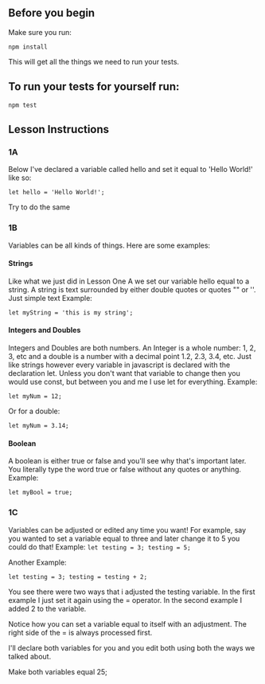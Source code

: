 ## Before you begin

Make sure you run:

`npm install`

This will get all the things we need to run your tests.

## To run your tests for yourself run:

`npm test`

## Lesson Instructions

### 1A

Below I've declared a variable called hello and set it equal to 'Hello World!' like so:
    
`let hello = 'Hello World!';`

Try to do the same

### 1B

Variables can be all kinds of things. Here are some examples:
    
#### Strings
Like what we just did in Lesson One A we set our variable hello equal to a string.
A string is text surrounded by either double quotes or quotes "" or ''.
Just simple text
Example:

`let myString = 'this is my string';`

#### Integers and Doubles
Integers and Doubles are both numbers. An Integer is a whole number: 1, 2, 3, etc
and a double is a number with a decimal point 1.2, 2.3, 3.4, etc.
Just like strings however every variable in javascript is declared with the declaration let.
Unless you don't want that variable to change then you would use const, but between you and me
I use let for everything.
Example:

`let myNum = 12;`

Or for a double:

`let myNum = 3.14;`

#### Boolean
A boolean is either true or false and you'll see why that's important later.
You literally type the word true or false without any quotes or anything.
Example:

`let myBool = true;`

### 1C

Variables can be adjusted or edited any time you want!
For example, say you wanted to set a variable equal to three and later
change it to 5 you could do that!
Example:
`let testing = 3;
testing = 5;`

Another Example:

`let testing = 3;
testing = testing + 2;`

You see there were two ways that i adjusted the testing variable.
In the first example I just set it again using the = operator.
In the second example I added 2 to the variable.

Notice how you can set a variable equal to itself with an adjustment.
The right side of the = is always processed first.

I'll declare both variables for you and you edit both using both the ways we talked about.

Make both variables equal 25;